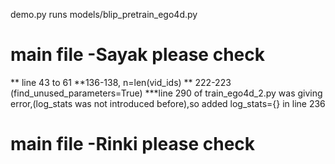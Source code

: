 demo.py runs models/blip_pretrain_ego4d.py


# main file -Sayak please check
** line 43 to 61
**136-138, n=len(vid_ids)
** 222-223 (find_unused_parameters=True)
***line 290 of train_ego4d_2.py was giving error,(log_stats was not introduced before),so added log_stats={} in line 236


# main file -Rinki please check

